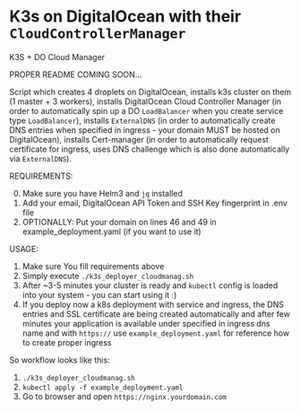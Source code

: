 # K3s on DigitalOcean with their `CloudControllerManager`
K3S + DO Cloud Manager

PROPER README COMING SOON...

Script which creates 4 droplets on DigitalOcean, installs k3s cluster on them (1 master + 3 workers), installs DigitalOcean Cloud Controller Manager (in order to automatically spin up a DO `LoadBalancer` when you create service type `LoadBalancer`), installs `ExternalDNS` (in order to automatically create DNS entries when specified in ingress - your domain MUST be hosted on DigitalOcean), installs Cert-manager (in order to automatically request certificate for ingress, uses DNS challenge which is also done automatically via `ExternalDNS`).

REQUIREMENTS:

0. Make sure you have Helm3 and `jq` installed
1. Add your email, DigitalOcean API Token and SSH Key fingerprint in .env file
2. OPTIONALLY: Put your domain on lines 46 and 49 in example_deployment.yaml (if you want to use it)


USAGE:

1. Make sure You fill requirements above
2. Simply execute `./k3s_deployer_cloudmanag.sh`
3. After ~3-5 minutes your cluster is ready and `kubectl` config is loaded into your system - you can start using it :)
4. If you deploy now a k8s deployment with service and ingress, the DNS entries and SSL certificate are being created automatically and after few minutes your application is available under specified in ingress dns name and with `https://` use `example_deployment.yaml` for reference how to create proper ingress

So workflow looks like this:

1. `./k3s_deployer_cloudmanag.sh`
2. `kubectl apply -f example_deployment.yaml`
3. Go to browser and open `https://nginx.yourdomain.com`
